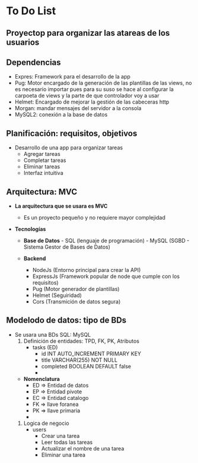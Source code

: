 # To Do List
## Proyectop para organizar las atareas de los usuarios
## Dependencias
   - Expres: Framework para el desarrollo de la app
   - Pug: Motor encargado de la generación de las plantillas de las views, no es necesario importar pues para su suso se hace al configurar la carpoeta de views y la parte de que controlador voy a usar
   - Helmet: Encargado de mejorar la gestión de las cabeceras http
   - Morgan: mandar mensajes del servidor a la consola
   - MySQL2: conexión a la base de datos

## Planificación: requisitos, objetivos
- Desarrollo de una app para organizar tareas
     - Agregar tareas
     - Completar tareas
     - Eliminar tareas
     - Interfaz intuitiva

## Arquitectura: MVC
- **La arquitectura que se usara es MVC**
    - Es un proyecto pequeño y no requiere mayor complejidad
      
- **Tecnologías**
    - **Base de Datos**
            - SQL (lenguaje de programación)
            - MySQL (SGBD - Sistema Gestor de Bases de Datos)

    - **Backend**
         - NodeJs (Entorno principal para crear la API)
         - ExpressJs (Framework popular de node que cumple con los requisitos)
         - Pug (Motor generador de plantillas)
         - Helmet (Seguiridad)
         - Cors (Transmición de datos segura)

## Modelodo de datos: tipo de BDs
- Se usara una BDs SQL: MySQL
    1. Definición de entidades: TPD, FK, PK,  Atributos
        - tasks (ED)
          - id INT AUTO_INCREMENT PRIMARY KEY
          - title VARCHAR(255) NOT NULL
          - completed BOOLEAN DEFAULT false
          - 
     - **Nomenclatura**
        - ED => Entidad de datos
        - EP => Entidad pivote
        - EC => Entidad catalogo
        - FK => llave foranea
        - PK => llave primaria
        - 
    1. Logica de negocio
        - users
            - Crear una tarea
            - Leer todas las tareas
            - Actualizar el nombre de una tarea
            - Eliminar una tarea
